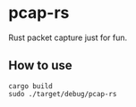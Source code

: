 # pcap-rs

Rust packet capture just for fun.

## How to use

```
cargo build
sudo ./target/debug/pcap-rs
```
